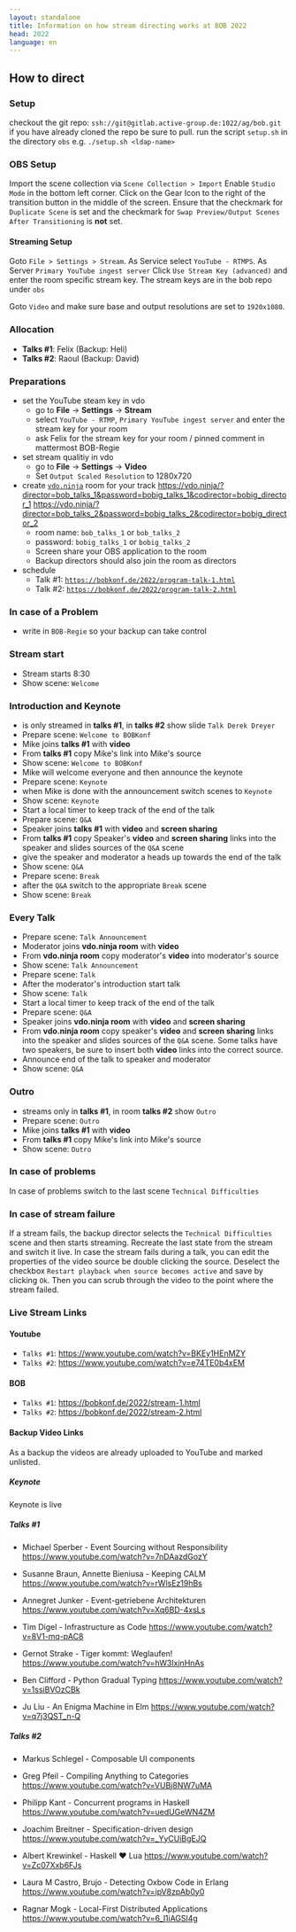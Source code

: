 ```yaml
---
layout: standalone
title: Information on how stream directing works at BOB 2022
head: 2022
language: en
---
```


## How to direct

### Setup

checkout the git repo: ```ssh://git@gitlab.active-group.de:1022/ag/bob.git```
if you have already cloned the repo be sure to pull.
run the script `setup.sh` in the directory `obs`
e.g. `./setup.sh <ldap-name>`

### OBS Setup
Import the scene collection via `Scene Collection > Import`
Enable `Studio Mode` in the bottom left corner.
Click on the Gear Icon to the right of the transition button in the
middle of the screen. Ensure that the checkmark for `Duplicate Scene` is set
and the checkmark for `Swap Preview/Output Scenes After Transitioning` is **not** set.

#### Streaming Setup
Goto `File > Settings > Stream`.
As Service select `YouTube - RTMPS`.
As Server `Primary YouTube ingest server`
Click `Use Stream Key (advanced)` and enter the room specific
stream key.
The stream keys are in the bob repo under `obs`

Goto `Video` and make sure base and output resolutions are set to
`1920x1080`.


### Allocation

- **Talks #1**: Felix (Backup: Heli)
- **Talks #2**: Raoul (Backup: David)

### Preparations

- set the YouTube steam key in vdo
  - go to **File** -> **Settings** -> **Stream**
  - select ```YouTube - RTMP```, ```Primary YouTube ingest server``` and enter the stream key for your room
  - ask Felix for the stream key for your room / pinned comment in mattermost BOB-Regie
- set stream qualitiy in vdo
  - go to **File** -> **Settings** -> **Video**
  - Set ``Output Scaled Resolution`` to 1280x720
- create [`vdo.ninja`](https://vdo.ninja) room for your track
  https://vdo.ninja/?director=bob_talks_1&password=bobig_talks_1&codirector=bobig_director_1
  https://vdo.ninja/?director=bob_talks_2&password=bobig_talks_2&codirector=bobig_director_2
  - room name: ```bob_talks_1``` or ```bob_talks_2```
  - password: ```bobig_talks_1``` or ```bobig_talks_2```
  - Screen share your OBS application to the room
  - Backup directors should also join the room as directors
- schedule
  - Talk #1: [`https://bobkonf.de/2022/program-talk-1.html`](https://bobkonf.de/2022/program-talk-1.html)
  - Talk #2: [`https://bobkonf.de/2022/program-talk-2.html`](https://bobkonf.de/2022/program-talk-2.html)

### In case of a Problem
- write in ```BOB-Regie``` so your backup can take control

### Stream start

- Stream starts 8:30
- Show scene: ```Welcome```

### Introduction and Keynote

- is only streamed in **talks #1**, in **talks #2** show slide `Talk Derek Dreyer`
- Prepare scene: ```Welcome to BOBKonf```
- Mike joins **talks #1** with **video**
- From **talks #1** copy Mike's link into Mike's source
- Show scene:  ```Welcome to BOBKonf```
- Mike will welcome everyone and then announce the keynote
- Prepare scene: ```Keynote```
- when Mike is done with the announcement switch scenes to ```Keynote```
- Show scene: ```Keynote```
- Start a local timer to keep track of the end of the talk
- Prepare scene: ```Q&A```
- Speaker joins **talks #1** with **video** and **screen sharing**
- From **talks #1** copy Speaker's **video** and **screen sharing** links into
  the speaker and slides sources of the ```Q&A``` scene
- give the speaker and moderator a heads up towards the end of the talk
- Show scene: ```Q&A```
- Prepare scene: ```Break```
- after the ```Q&A``` switch to the appropriate ```Break``` scene
- Show scene: ```Break```

### Every Talk

- Prepare scene: ```Talk Announcement```
- Moderator joins **vdo.ninja room** with **video**
- From **vdo.ninja room** copy moderator's **video** into moderator's source
- Show scene: ```Talk Announcement```
- Prepare scene: ```Talk```
- After the moderator's introduction start talk
- Show scene: ```Talk```
- Start a local timer to keep track of the end of the talk
- Prepare scene: `Q&A`
- Speaker joins **vdo.ninja room** with **video** and **screen sharing**
- From **vdo.ninja room** copy speaker's **video** and **screen sharing** links
  into the speaker and slides sources of the ```Q&A``` scene.
  Some talks have two speakers, be sure to insert both **video** links into the correct
  source.
- Announce end of the talk to speaker and moderator
- Show scene: `Q&A`

### Outro
- streams only in **talks #1**, in room **talks #2** show `Outro`
- Prepare scene: `Outro`
- Mike joins **talks #1** with **video**
- From **talks #1** copy Mike's link into Mike's source
- Show scene: `Outro`

### In case of problems

In case of problems switch to the last scene `Technical Difficulties`


### In case of stream failure

If a stream fails, the backup director selects the `Technical Difficulties` scene
and then starts streaming.
Recreate the last state from the stream and switch it live.
In case the stream fails during a talk, you can edit the properties of
the video source be double clicking the source.
Deselect the checkbox `Restart playback when source becomes active` and save by clicking `Ok`.
Then you can scrub through the video to the point where the stream failed.


### Live Stream Links

#### Youtube
- ```Talks #1```: https://www.youtube.com/watch?v=BKEy1HEnMZY
- ```Talks #2```: https://www.youtube.com/watch?v=e74TE0b4xEM

#### BOB
- ```Talks #1```: https://bobkonf.de/2022/stream-1.html
- ```Talks #2```: https://bobkonf.de/2022/stream-2.html

#### Backup Video Links
As a backup the videos are already uploaded to YouTube and marked unlisted.

##### Keynote

Keynote is live
 
##### Talks #1

- Michael Sperber - Event Sourcing without Responsibility
  https://www.youtube.com/watch?v=7nDAazdGozY

- Susanne Braun, Annette Bieniusa - Keeping CALM
  https://www.youtube.com/watch?v=rWlsEz19hBs

- Annegret Junker - Event-getriebene Architekturen
  https://www.youtube.com/watch?v=Xq6BD-4xsLs

- Tim Digel - Infrastructure as Code
  https://www.youtube.com/watch?v=8V1-mq-pAC8

- Gernot Strake - Tiger kommt: Weglaufen!
  https://www.youtube.com/watch?v=hW3IxjnHnAs

- Ben Clifford - Python Gradual Typing
  https://www.youtube.com/watch?v=1ssiBVOzCBk

- Ju Liu - An Enigma Machine in Elm
  https://www.youtube.com/watch?v=q7j3QST_n-Q

##### Talks #2

- Markus Schlegel - Composable UI components

- Greg Pfeil - Compiling Anything to Categories
  https://www.youtube.com/watch?v=VUBj8NW7uMA

- Philipp Kant - Concurrent programs in Haskell
  https://www.youtube.com/watch?v=uedUGeWN4ZM

- Joachim Breitner - Specification-driven design
  https://www.youtube.com/watch?v=_YyCUiBgEJQ

- Albert Krewinkel - Haskell ❤️ Lua
  https://www.youtube.com/watch?v=Zc07Xxb6FJs

- Laura M Castro, Brujo - Detecting Oxbow Code in Erlang
  https://www.youtube.com/watch?v=ipV8zpAb0y0

- Ragnar Mogk - Local-First Distributed Applications
  https://www.youtube.com/watch?v=6_l1iAGSl4g